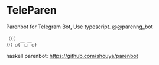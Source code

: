 # TeleParen
Parenbot for Telegram Bot, Use typescript. @@parenng_bot

```
（（（
）））○(￣□￣○)
```
haskell parenbot: https://github.com/shouya/parenbot
